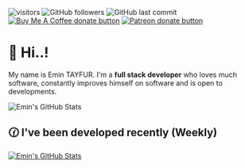 ![visitors](https://img.shields.io/badge/dynamic/json?color=informational&label=visitor%20count&query=value&url=https://api.countapi.xyz/hit/emintayfur/emintayfur)
![GitHub followers](https://img.shields.io/github/followers/emintayfur)
![GitHub last commit](https://img.shields.io/github/last-commit/emintayfur/emintayfur?color=red&style=plastic)
<span class="badge-buymeacoffee">
    <a href="https://ko-fi.com/emintayfur" title="Donate to this project using Buy Me A Coffee"><img src="https://img.shields.io/badge/buy%20me%20a%20coffee-donate-yellow.svg" alt="Buy Me A Coffee donate button" /></a>
</span>
<span class="badge-patreon">
    <a href="https://patreon.com/emintayfur" title="Donate to this project using Patreon"><img src="https://img.shields.io/badge/patreon-donate-yellow.svg" alt="Patreon donate button" /></a>
</span>

# 👋 Hi..!

My name is Emin TAYFUR. I'm a **full stack developer** who loves much software, constantly improves himself on software and is open to developments.

![Emin's GitHub Stats](https://github-readme-stats.vercel.app/api?username=emintayfur&show_icons=true)

## 🕜 I've been developed recently (Weekly)
[![Emin's GitHub Stats](https://github-readme-stats.vercel.app/api/wakatime?username=emintayfur)](https://wakatime.com/@emintayfur)
